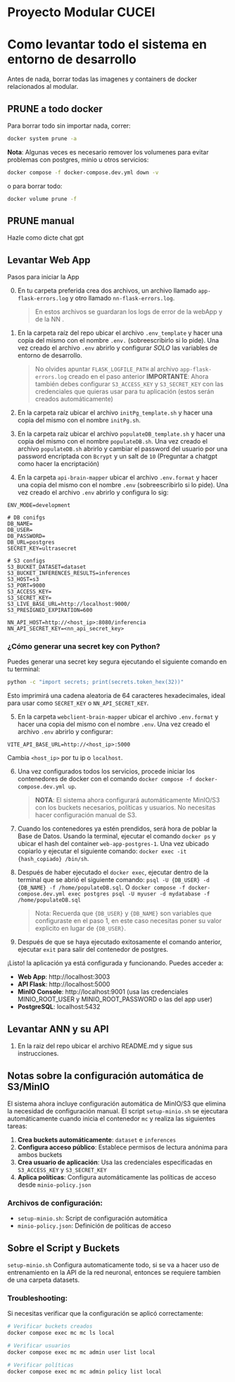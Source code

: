 # Proyecto Modular CUCEI

# Como levantar todo el sistema en entorno de desarrollo
Antes de nada, borrar todas las imagenes y containers de docker relacionados al modular.

## PRUNE a todo docker
Para borrar todo sin importar nada, correr: 
```sh
docker system prune -a
```
**Nota**: Algunas veces es necesario remover los volumenes para evitar problemas con postgres, minio u otros servicios:
```sh
docker compose -f docker-compose.dev.yml down -v
```
o para borrar todo:
```sh
docker volume prune -f
```

## PRUNE manual
Hazle como dicte chat gpt

## Levantar Web App
Pasos para iniciar la App

0. En tu carpeta preferida crea dos archivos, un archivo llamado `app-flask-errors.log` y otro llamado `nn-flask-errors.log`.
    > En estos archivos se guardaran los logs de error de la webApp y de la NN .

1. En la carpeta raíz del repo ubicar el archivo `.env_template` y hacer una copia del mismo con el nombre `.env.` (sobreescribirlo si lo pide). Una vez creado el archivo `.env` abrirlo y configurar *SOLO* las variables de entorno de desarrollo.
    > No olvides apuntar `FLASK_LOGFILE_PATH` al archivo `app-flask-errors.log` creado en el paso anterior
    > **IMPORTANTE**: Ahora también debes configurar `S3_ACCESS_KEY` y `S3_SECRET_KEY` con las credenciales que quieras usar para tu aplicación (estos serán creados automáticamente)

2. En la carpeta raíz ubicar el archivo `initPg_template.sh` y hacer una copia del mismo con el nombre `initPg.sh`.

3. En la carpeta raíz ubicar el archivo `populateDB_template.sh` y hacer una copia del mismo con el nombre `populateDB.sh`. Una vez creado el archivo `populateDB.sh` abrirlo y cambiar el password del usuario por una password encriptada con `Bcrypt` y un salt de `10` (Preguntar a chatgpt como hacer la encriptación)

4. En la carpeta `api-brain-mapper` ubicar el archivo `.env.format` y hacer una copia del mismo con el nombre `.env` (sobreescribirlo si lo pide). Una vez creado el archivo `.env` abrirlo y configura lo sig:
```env
ENV_MODE=development

# DB conifgs
DB_NAME=
DB_USER=
DB_PASSWORD=
DB_URL=postgres
SECRET_KEY=ultrasecret

# S3 configs
S3_BUCKET_DATASET=dataset
S3_BUCKET_INFERENCES_RESULTS=inferences
S3_HOST=s3
S3_PORT=9000
S3_ACCESS_KEY=
S3_SECRET_KEY=
S3_LIVE_BASE_URL=http://localhost:9000/
S3_PRESIGNED_EXPIRATION=600

NN_API_HOST=http://<host_ip>:8080/inferencia
NN_API_SECRET_KEY=<nn_api_secret_key>
``` 

### ¿Cómo generar una secret key con Python?

Puedes generar una secret key segura ejecutando el siguiente comando en tu terminal:

```sh
python -c "import secrets; print(secrets.token_hex(32))"
```

Esto imprimirá una cadena aleatoria de 64 caracteres hexadecimales, ideal para usar como `SECRET_KEY` o `NN_API_SECRET_KEY`.

5. En la carpeta `webclient-brain-mapper` ubicar el archivo `.env.format` y hacer una copia del mismo con el nombre `.env`. Una vez creado el archivo `.env` abrirlo y configurar:
```env
VITE_API_BASE_URL=http://<host_ip>:5000
```
Cambia `<host_ip>` por tu ip o `localhost`.


6. Una vez configurados todos los servicios, procede iniciar los contenedores de docker con el comando `docker compose -f docker-compose.dev.yml up`.
    > **NOTA**: El sistema ahora configurará automáticamente MinIO/S3 con los buckets necesarios, políticas y usuarios. No necesitas hacer configuración manual de S3.

7. Cuando los contenedores ya estén prendidos, será hora de poblar la Base de Datos. Usando la terminal, ejecutar el comando `docker ps` y ubicar el hash del container `web-app-postgres-1`. Una vez ubicado copiarlo y ejecutar el siguiente comando: `docker exec -it {hash_copiado} /bin/sh`.

8. Después de haber ejecutado el `docker exec`, ejecutar dentro de la terminal que se abrió el siguiente comando: `psql -U {DB_USER} -d {DB_NAME} -f /home/populateDB.sql`. O `docker compose -f docker-compose.dev.yml exec postgres psql -U myuser -d mydatabase -f /home/populateDB.sql`
    > Nota: Recuerda que `{DB_USER}` y `{DB_NAME}` son variables que configuraste en el paso 1, en este caso necesitas poner su valor explicito en lugar de `{DB_USER}`.

9. Después de que se haya ejecutado exitosamente el comando anterior, ejecutar `exit` para salir del contenedor de postgres.

¡Listo! la aplicación ya está configurada y funcionando. Puedes acceder a:
- **Web App**: http://localhost:3003
- **API Flask**: http://localhost:5000
- **MinIO Console**: http://localhost:9001 (usa las credenciales MINIO_ROOT_USER y MINIO_ROOT_PASSWORD o las del app user)
- **PostgreSQL**: localhost:5432

## Levantar ANN y su API
1. En la raiz del repo ubicar el archivo README.md y sigue sus instrucciones.


## Notas sobre la configuración automática de S3/MinIO

El sistema ahora incluye configuración automática de MinIO/S3 que elimina la necesidad de configuración manual. El script `setup-minio.sh` se ejecutara automáticamente cuando inicia el contenedor `mc` y realiza las siguientes tareas:

1. **Crea buckets automáticamente**: `dataset` e `inferences`
2. **Configura acceso público**: Establece permisos de lectura anónima para ambos buckets
3. **Crea usuario de aplicación**: Usa las credenciales especificadas en `S3_ACCESS_KEY` y `S3_SECRET_KEY`
4. **Aplica políticas**: Configura automáticamente las políticas de acceso desde `minio-policy.json`

### Archivos de configuración:
- `setup-minio.sh`: Script de configuración automática
- `minio-policy.json`: Definición de políticas de acceso

## Sobre el Script y Buckets
`setup-minio.sh` Configura automaticamente todo, si se va a hacer uso de entrenamiento en la API de la red neuronal, entonces se requiere tambien de una carpeta datasets.

### Troubleshooting:
Si necesitas verificar que la configuración se aplicó correctamente:
```bash
# Verificar buckets creados
docker compose exec mc mc ls local

# Verificar usuarios
docker compose exec mc mc admin user list local

# Verificar políticas
docker compose exec mc mc admin policy list local
```
